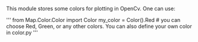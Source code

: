 This module stores some colors for plotting in OpenCv.
One can use:

'''
from Map.Color.Color import Color
my_color = Color().Red    # you can choose Red, Green, or any other colors. You can also define your own color in color.py
'''
